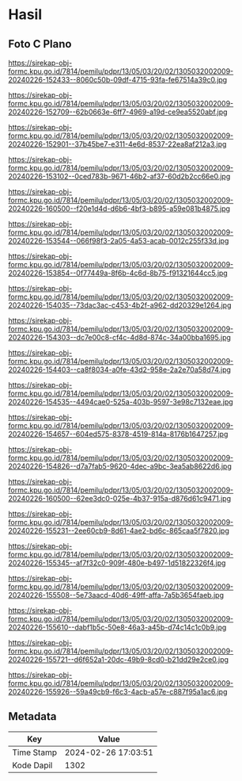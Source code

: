 # Hasil

## Foto C Plano

https://sirekap-obj-formc.kpu.go.id/7814/pemilu/pdpr/13/05/03/20/02/1305032002009-20240226-152433--8060c50b-09df-4715-93fa-fe67514a39c0.jpg

https://sirekap-obj-formc.kpu.go.id/7814/pemilu/pdpr/13/05/03/20/02/1305032002009-20240226-152709--62b0663e-6ff7-4969-a19d-ce9ea5520abf.jpg

https://sirekap-obj-formc.kpu.go.id/7814/pemilu/pdpr/13/05/03/20/02/1305032002009-20240226-152901--37b45be7-e311-4e6d-8537-22ea8af212a3.jpg

https://sirekap-obj-formc.kpu.go.id/7814/pemilu/pdpr/13/05/03/20/02/1305032002009-20240226-153102--0ced783b-9671-46b2-af37-60d2b2cc66e0.jpg

https://sirekap-obj-formc.kpu.go.id/7814/pemilu/pdpr/13/05/03/20/02/1305032002009-20240226-160500--f20e1d4d-d6b6-4bf3-b895-a59e081b4875.jpg

https://sirekap-obj-formc.kpu.go.id/7814/pemilu/pdpr/13/05/03/20/02/1305032002009-20240226-153544--066f98f3-2a05-4a53-acab-0012c255f33d.jpg

https://sirekap-obj-formc.kpu.go.id/7814/pemilu/pdpr/13/05/03/20/02/1305032002009-20240226-153854--0f77449a-8f6b-4c6d-8b75-f91321644cc5.jpg

https://sirekap-obj-formc.kpu.go.id/7814/pemilu/pdpr/13/05/03/20/02/1305032002009-20240226-154035--73dac3ac-c453-4b2f-a962-dd20329e1264.jpg

https://sirekap-obj-formc.kpu.go.id/7814/pemilu/pdpr/13/05/03/20/02/1305032002009-20240226-154303--dc7e00c8-cf4c-4d8d-874c-34a00bba1695.jpg

https://sirekap-obj-formc.kpu.go.id/7814/pemilu/pdpr/13/05/03/20/02/1305032002009-20240226-154403--ca8f8034-a0fe-43d2-958e-2a2e70a58d74.jpg

https://sirekap-obj-formc.kpu.go.id/7814/pemilu/pdpr/13/05/03/20/02/1305032002009-20240226-154535--4494cae0-525a-403b-9597-3e98c7132eae.jpg

https://sirekap-obj-formc.kpu.go.id/7814/pemilu/pdpr/13/05/03/20/02/1305032002009-20240226-154657--604ed575-8378-4519-814a-8176b1647257.jpg

https://sirekap-obj-formc.kpu.go.id/7814/pemilu/pdpr/13/05/03/20/02/1305032002009-20240226-154826--d7a7fab5-9620-4dec-a9bc-3ea5ab8622d6.jpg

https://sirekap-obj-formc.kpu.go.id/7814/pemilu/pdpr/13/05/03/20/02/1305032002009-20240226-160500--62ee3dc0-025e-4b37-915a-d876d61c9471.jpg

https://sirekap-obj-formc.kpu.go.id/7814/pemilu/pdpr/13/05/03/20/02/1305032002009-20240226-155231--2ee60cb9-8d61-4ae2-bd6c-865caa5f7820.jpg

https://sirekap-obj-formc.kpu.go.id/7814/pemilu/pdpr/13/05/03/20/02/1305032002009-20240226-155345--af7f32c0-909f-480e-b497-1d51822326f4.jpg

https://sirekap-obj-formc.kpu.go.id/7814/pemilu/pdpr/13/05/03/20/02/1305032002009-20240226-155508--5e73aacd-40d6-49ff-affa-7a5b3654faeb.jpg

https://sirekap-obj-formc.kpu.go.id/7814/pemilu/pdpr/13/05/03/20/02/1305032002009-20240226-155610--dabf1b5c-50e8-46a3-a45b-d74c14c1c0b9.jpg

https://sirekap-obj-formc.kpu.go.id/7814/pemilu/pdpr/13/05/03/20/02/1305032002009-20240226-155721--d6f652a1-20dc-49b9-8cd0-b21dd29e2ce0.jpg

https://sirekap-obj-formc.kpu.go.id/7814/pemilu/pdpr/13/05/03/20/02/1305032002009-20240226-155926--59a49cb9-f6c3-4acb-a57e-c887f95a1ac6.jpg


## Metadata

| Key        | Value               |
| ---------- | ------------------- |
| Time Stamp | 2024-02-26 17:03:51 |
| Kode Dapil | 1302                |



